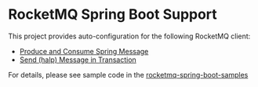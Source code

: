 # RocketMQ Spring Boot Support
This project provides auto-configuration for the following RocketMQ client:

- [Produce and Consume Spring Message](../rocketmq-spring-boot-starter)
- [Send (halp) Message in Transaction](../rocketmq-spring-boot-starter)

For details, please see sample code in the [rocketmq-spring-boot-samples](../rocketmq-spring-boot-samples)